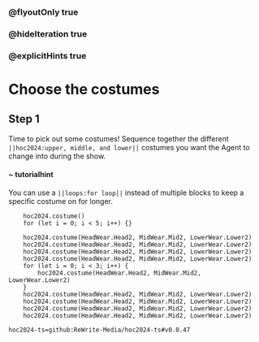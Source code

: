 ### @flyoutOnly true
### @hideIteration true
### @explicitHints true

# Choose the costumes

## Step 1
Time to pick out some costumes! Sequence together the different ``||hoc2024:upper, middle, and lower||`` costumes you want the Agent to change into during the show.

#### ~ tutorialhint
You can use a ``||loops:for loop||`` instead of multiple blocks to keep a specific costume on for longer.


```ghost
    hoc2024.costume()
    for (let i = 0; i < 5; i++) {}
```
```template
    hoc2024.costume(HeadWear.Head2, MidWear.Mid2, LowerWear.Lower2)
    hoc2024.costume(HeadWear.Head2, MidWear.Mid2, LowerWear.Lower2)
    hoc2024.costume(HeadWear.Head2, MidWear.Mid2, LowerWear.Lower2)
    hoc2024.costume(HeadWear.Head2, MidWear.Mid2, LowerWear.Lower2)
    for (let i = 0; i < 3; i++) {
        hoc2024.costume(HeadWear.Head2, MidWear.Mid2, LowerWear.Lower2)
    }
    hoc2024.costume(HeadWear.Head2, MidWear.Mid2, LowerWear.Lower2)
    hoc2024.costume(HeadWear.Head2, MidWear.Mid2, LowerWear.Lower2)
    hoc2024.costume(HeadWear.Head2, MidWear.Mid2, LowerWear.Lower2)
    hoc2024.costume(HeadWear.Head2, MidWear.Mid2, LowerWear.Lower2)
```

```package
hoc2024-ts=github:ReWrite-Media/hoc2024-ts#v0.0.47
```